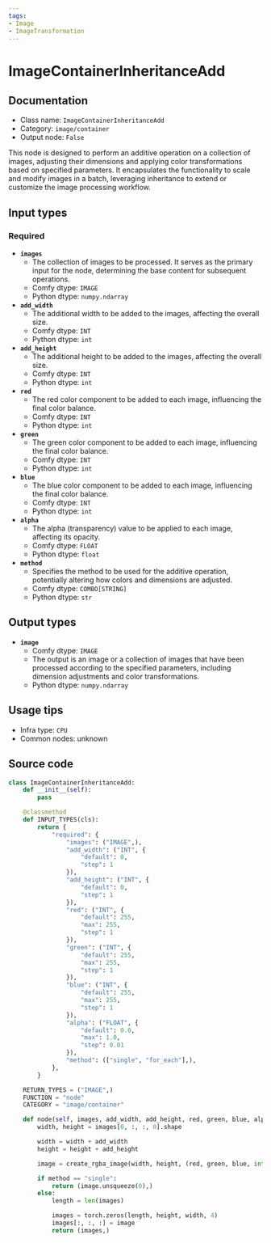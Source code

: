 ```yaml
---
tags:
- Image
- ImageTransformation
---
```


# ImageContainerInheritanceAdd
## Documentation
- Class name: `ImageContainerInheritanceAdd`
- Category: `image/container`
- Output node: `False`

This node is designed to perform an additive operation on a collection of images, adjusting their dimensions and applying color transformations based on specified parameters. It encapsulates the functionality to scale and modify images in a batch, leveraging inheritance to extend or customize the image processing workflow.
## Input types
### Required
- **`images`**
    - The collection of images to be processed. It serves as the primary input for the node, determining the base content for subsequent operations.
    - Comfy dtype: `IMAGE`
    - Python dtype: `numpy.ndarray`
- **`add_width`**
    - The additional width to be added to the images, affecting the overall size.
    - Comfy dtype: `INT`
    - Python dtype: `int`
- **`add_height`**
    - The additional height to be added to the images, affecting the overall size.
    - Comfy dtype: `INT`
    - Python dtype: `int`
- **`red`**
    - The red color component to be added to each image, influencing the final color balance.
    - Comfy dtype: `INT`
    - Python dtype: `int`
- **`green`**
    - The green color component to be added to each image, influencing the final color balance.
    - Comfy dtype: `INT`
    - Python dtype: `int`
- **`blue`**
    - The blue color component to be added to each image, influencing the final color balance.
    - Comfy dtype: `INT`
    - Python dtype: `int`
- **`alpha`**
    - The alpha (transparency) value to be applied to each image, affecting its opacity.
    - Comfy dtype: `FLOAT`
    - Python dtype: `float`
- **`method`**
    - Specifies the method to be used for the additive operation, potentially altering how colors and dimensions are adjusted.
    - Comfy dtype: `COMBO[STRING]`
    - Python dtype: `str`
## Output types
- **`image`**
    - Comfy dtype: `IMAGE`
    - The output is an image or a collection of images that have been processed according to the specified parameters, including dimension adjustments and color transformations.
    - Python dtype: `numpy.ndarray`
## Usage tips
- Infra type: `CPU`
- Common nodes: unknown


## Source code
```python
class ImageContainerInheritanceAdd:
    def __init__(self):
        pass

    @classmethod
    def INPUT_TYPES(cls):
        return {
            "required": {
                "images": ("IMAGE",),
                "add_width": ("INT", {
                    "default": 0,
                    "step": 1
                }),
                "add_height": ("INT", {
                    "default": 0,
                    "step": 1
                }),
                "red": ("INT", {
                    "default": 255,
                    "max": 255,
                    "step": 1
                }),
                "green": ("INT", {
                    "default": 255,
                    "max": 255,
                    "step": 1
                }),
                "blue": ("INT", {
                    "default": 255,
                    "max": 255,
                    "step": 1
                }),
                "alpha": ("FLOAT", {
                    "default": 0.0,
                    "max": 1.0,
                    "step": 0.01
                }),
                "method": (["single", "for_each"],),
            },
        }

    RETURN_TYPES = ("IMAGE",)
    FUNCTION = "node"
    CATEGORY = "image/container"

    def node(self, images, add_width, add_height, red, green, blue, alpha, method):
        width, height = images[0, :, :, 0].shape

        width = width + add_width
        height = height + add_height

        image = create_rgba_image(width, height, (red, green, blue, int(alpha * 255))).image_to_tensor()

        if method == "single":
            return (image.unsqueeze(0),)
        else:
            length = len(images)

            images = torch.zeros(length, height, width, 4)
            images[:, :, :] = image
            return (images,)

```
